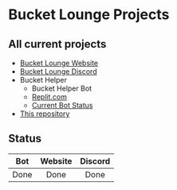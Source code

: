 # Bucket Lounge Projects

## All current projects

+ [Bucket Lounge Website](https://bucket-lounge-systems.tk)
+ [Bucket Lounge Discord](https://discord.gg/ZEPQCB68NZ "Discord")
+ Bucket Helper
  + Bucket Helper Bot
  + [Replit.com](https://unimportantkindheartedquerylanguage.henryschutterle.repl.co/ "replit.com")
  + [Current Bot Status](https://stats.uptimerobot.com/9A3yqHmG0O "UptimeRobot")
+ [This repository](https://github.com/Xefili/bucket-lounge)

## Status

Bot | Website | Discord
:---: | :---: | :---:
Done | Done | Done
